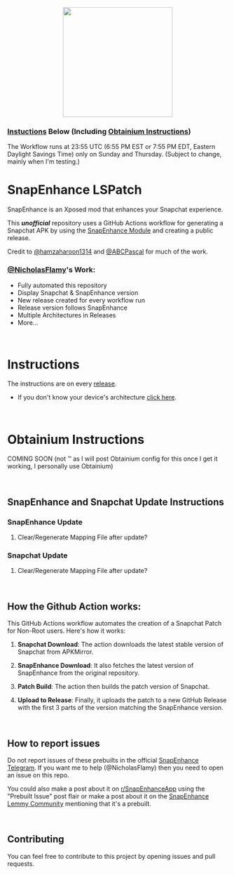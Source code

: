 <div align="center">
  <img src="https://github.com/hamzaharoon1314/SnapEnhanceModGen/blob/9aba3263a34893c91a08d86183baf708bbbbea9c/REDME_IMG/LOGO.png" height="250">
</div>

### [Instuctions](#instructions) Below (Including [Obtainium Instructions](#obtainium-instructions))

The Workflow runs at 23:55 UTC (6:55 PM EST or 7:55 PM EDT, Eastern Daylight Savings Time) only on Sunday and Thursday. (Subject to change, mainly when I'm testing.)

# SnapEnhance LSPatch
SnapEnhance is an Xposed mod that enhances your Snapchat experience.

This ***unofficial*** repository uses a GitHub Actions workflow for generating a Snapchat APK by using the [SnapEnhance Module](https://github.com/rhunk/SnapEnhance) and creating a public release.

Credit to [@hamzaharoon1314](https://github.com/hamzaharoon1314) and [@ABCPascal](https://github.com/ABCPascal) for much of the work.

### [@NicholasFlamy](https://github.com/NicholasFlamy)'s Work:
- Fully automated this repository
- Display Snapchat & SnapEnhance version
- New release created for every workflow run
- Release version follows SnapEnhance
- Multiple Architectures in Releases
- More...

<br>

# Instructions
The instructions are on every [release](https://github.com/NicholasFlamy/snapenhance-no-root-patch/releases/latest).
- If you don't know your device's architecture [click here](https://github.com/NicholasFlamy/snapenhance-no-root-patch/blob/master/LEARNFINDARCH.md).

<br>

# Obtainium Instructions
COMING SOON (not ™ as I will post Obtainium config for this once I get it working, I personally use Obtainium)

<br>

## SnapEnhance and Snapchat Update Instructions

### SnapEnhance Update
1. Clear/Regenerate Mapping File after update?

### Snapchat Update
1. Clear/Regenerate Mapping File after update?

<br>

## How the Github Action works:

This GitHub Actions workflow automates the creation of a Snapchat Patch for Non-Root users. Here's how it works:

1. **Snapchat Download**: The action downloads the latest stable version of Snapchat from APKMirror.

2. **SnapEnhance Download**: It also fetches the latest version of SnapEnhance from the original repository.

3. **Patch Build**: The action then builds the patch version of Snapchat.

4. **Upload to Release**: Finally, it uploads the patch to a new GitHub Release with the first 3 parts of the version matching the SnapEnhance version.

<br>

## How to report issues

Do not report issues of these prebuilts in the official [SnapEnhance Telegram](https://t.me/snapenhance_chat). If you want me to help (@NicholasFlamy) then you need to open an issue on this repo. 

You could also make a post about it on [r/SnapEnhanceApp](https://reddit.com/r/SnapEnhanceApp) using the "Prebuilt Issue" post flair or make a post about it on the [SnapEnhance Lemmy Community](https://lemmy.world/c/snapenhance) mentioning that it's a prebuilt.

<br>

## Contributing

You can feel free to contribute to this project by opening issues and pull requests.

